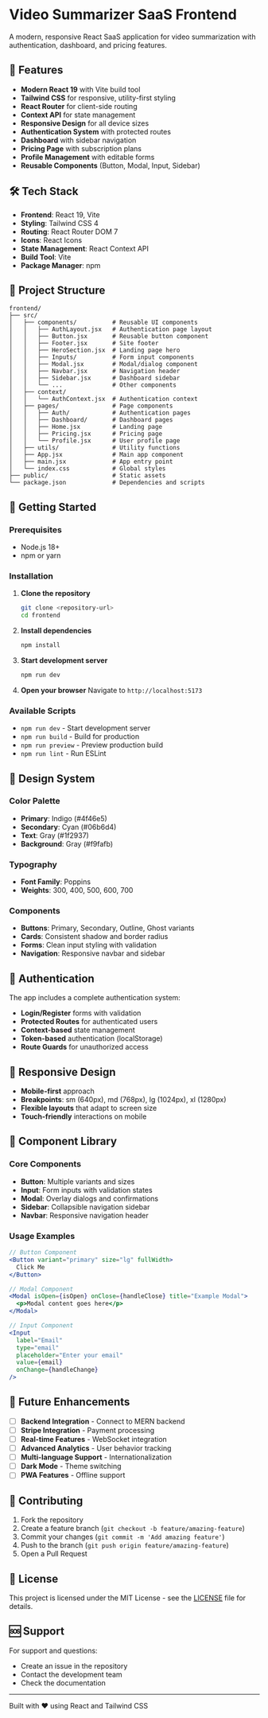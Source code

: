 # Video Summarizer SaaS Frontend

A modern, responsive React SaaS application for video summarization with authentication, dashboard, and pricing features.

## 🚀 Features

- **Modern React 19** with Vite build tool
- **Tailwind CSS** for responsive, utility-first styling
- **React Router** for client-side routing
- **Context API** for state management
- **Responsive Design** for all device sizes
- **Authentication System** with protected routes
- **Dashboard** with sidebar navigation
- **Pricing Page** with subscription plans
- **Profile Management** with editable forms
- **Reusable Components** (Button, Modal, Input, Sidebar)

## 🛠️ Tech Stack

- **Frontend**: React 19, Vite
- **Styling**: Tailwind CSS 4
- **Routing**: React Router DOM 7
- **Icons**: React Icons
- **State Management**: React Context API
- **Build Tool**: Vite
- **Package Manager**: npm

## 📁 Project Structure

```
frontend/
├── src/
│   ├── components/          # Reusable UI components
│   │   ├── AuthLayout.jsx   # Authentication page layout
│   │   ├── Button.jsx       # Reusable button component
│   │   ├── Footer.jsx       # Site footer
│   │   ├── HeroSection.jsx  # Landing page hero
│   │   ├── Inputs/          # Form input components
│   │   ├── Modal.jsx        # Modal/dialog component
│   │   ├── Navbar.jsx       # Navigation header
│   │   ├── Sidebar.jsx      # Dashboard sidebar
│   │   └── ...              # Other components
│   ├── context/
│   │   └── AuthContext.jsx  # Authentication context
│   ├── pages/               # Page components
│   │   ├── Auth/            # Authentication pages
│   │   ├── Dashboard/       # Dashboard pages
│   │   ├── Home.jsx         # Landing page
│   │   ├── Pricing.jsx      # Pricing page
│   │   └── Profile.jsx      # User profile page
│   ├── utils/               # Utility functions
│   ├── App.jsx              # Main app component
│   ├── main.jsx             # App entry point
│   └── index.css            # Global styles
├── public/                  # Static assets
└── package.json             # Dependencies and scripts
```

## 🚀 Getting Started

### Prerequisites

- Node.js 18+ 
- npm or yarn

### Installation

1. **Clone the repository**
   ```bash
   git clone <repository-url>
   cd frontend
   ```

2. **Install dependencies**
   ```bash
   npm install
   ```

3. **Start development server**
   ```bash
   npm run dev
   ```

4. **Open your browser**
   Navigate to `http://localhost:5173`

### Available Scripts

- `npm run dev` - Start development server
- `npm run build` - Build for production
- `npm run preview` - Preview production build
- `npm run lint` - Run ESLint

## 🎨 Design System

### Color Palette
- **Primary**: Indigo (#4f46e5)
- **Secondary**: Cyan (#06b6d4)
- **Text**: Gray (#1f2937)
- **Background**: Gray (#f9fafb)

### Typography
- **Font Family**: Poppins
- **Weights**: 300, 400, 500, 600, 700

### Components
- **Buttons**: Primary, Secondary, Outline, Ghost variants
- **Cards**: Consistent shadow and border radius
- **Forms**: Clean input styling with validation
- **Navigation**: Responsive navbar and sidebar

## 🔐 Authentication

The app includes a complete authentication system:

- **Login/Register** forms with validation
- **Protected Routes** for authenticated users
- **Context-based** state management
- **Token-based** authentication (localStorage)
- **Route Guards** for unauthorized access

## 📱 Responsive Design

- **Mobile-first** approach
- **Breakpoints**: sm (640px), md (768px), lg (1024px), xl (1280px)
- **Flexible layouts** that adapt to screen size
- **Touch-friendly** interactions on mobile

## 🧩 Component Library

### Core Components

- **Button**: Multiple variants and sizes
- **Input**: Form inputs with validation states
- **Modal**: Overlay dialogs and confirmations
- **Sidebar**: Collapsible navigation sidebar
- **Navbar**: Responsive navigation header

### Usage Examples

```jsx
// Button Component
<Button variant="primary" size="lg" fullWidth>
  Click Me
</Button>

// Modal Component
<Modal isOpen={isOpen} onClose={handleClose} title="Example Modal">
  <p>Modal content goes here</p>
</Modal>

// Input Component
<Input
  label="Email"
  type="email"
  placeholder="Enter your email"
  value={email}
  onChange={handleChange}
/>
```

## 🚧 Future Enhancements

- [ ] **Backend Integration** - Connect to MERN backend
- [ ] **Stripe Integration** - Payment processing
- [ ] **Real-time Features** - WebSocket integration
- [ ] **Advanced Analytics** - User behavior tracking
- [ ] **Multi-language Support** - Internationalization
- [ ] **Dark Mode** - Theme switching
- [ ] **PWA Features** - Offline support

## 🤝 Contributing

1. Fork the repository
2. Create a feature branch (`git checkout -b feature/amazing-feature`)
3. Commit your changes (`git commit -m 'Add amazing feature'`)
4. Push to the branch (`git push origin feature/amazing-feature`)
5. Open a Pull Request

## 📄 License

This project is licensed under the MIT License - see the [LICENSE](LICENSE) file for details.

## 🆘 Support

For support and questions:
- Create an issue in the repository
- Contact the development team
- Check the documentation

---

Built with ❤️ using React and Tailwind CSS
